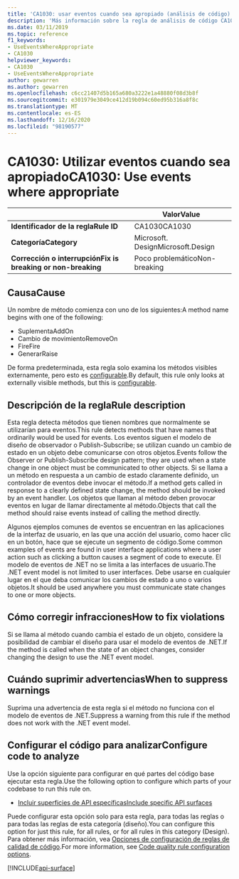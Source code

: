 ```yaml
---
title: 'CA1030: usar eventos cuando sea apropiado (análisis de código)'
description: 'Más información sobre la regla de análisis de código CA1030: usar eventos cuando sea necesario'
ms.date: 03/11/2019
ms.topic: reference
f1_keywords:
- UseEventsWhereAppropriate
- CA1030
helpviewer_keywords:
- CA1030
- UseEventsWhereAppropriate
author: gewarren
ms.author: gewarren
ms.openlocfilehash: c6cc21407d5b165a680a3222e1a48880f08d3b8f
ms.sourcegitcommit: e301979e3049ce412d19b094c60ed95b316a8f8c
ms.translationtype: MT
ms.contentlocale: es-ES
ms.lasthandoff: 12/16/2020
ms.locfileid: "98190577"
---
```

# <a name="ca1030-use-events-where-appropriate"></a><span data-ttu-id="da485-103">CA1030: Utilizar eventos cuando sea apropiado</span><span class="sxs-lookup"><span data-stu-id="da485-103">CA1030: Use events where appropriate</span></span>

| | <span data-ttu-id="da485-104">Valor</span><span class="sxs-lookup"><span data-stu-id="da485-104">Value</span></span> |
|-|-|
| <span data-ttu-id="da485-105">**Identificador de la regla**</span><span class="sxs-lookup"><span data-stu-id="da485-105">**Rule ID**</span></span> |<span data-ttu-id="da485-106">CA1030</span><span class="sxs-lookup"><span data-stu-id="da485-106">CA1030</span></span>|
| <span data-ttu-id="da485-107">**Categoría**</span><span class="sxs-lookup"><span data-stu-id="da485-107">**Category**</span></span> |<span data-ttu-id="da485-108">Microsoft. Design</span><span class="sxs-lookup"><span data-stu-id="da485-108">Microsoft.Design</span></span>|
| <span data-ttu-id="da485-109">**Corrección o interrupción**</span><span class="sxs-lookup"><span data-stu-id="da485-109">**Fix is breaking or non-breaking**</span></span> |<span data-ttu-id="da485-110">Poco problemático</span><span class="sxs-lookup"><span data-stu-id="da485-110">Non-breaking</span></span>|

## <a name="cause"></a><span data-ttu-id="da485-111">Causa</span><span class="sxs-lookup"><span data-stu-id="da485-111">Cause</span></span>

<span data-ttu-id="da485-112">Un nombre de método comienza con uno de los siguientes:</span><span class="sxs-lookup"><span data-stu-id="da485-112">A method name begins with one of the following:</span></span>

- <span data-ttu-id="da485-113">Suplementa</span><span class="sxs-lookup"><span data-stu-id="da485-113">AddOn</span></span>
- <span data-ttu-id="da485-114">Cambio de movimiento</span><span class="sxs-lookup"><span data-stu-id="da485-114">RemoveOn</span></span>
- <span data-ttu-id="da485-115">Fire</span><span class="sxs-lookup"><span data-stu-id="da485-115">Fire</span></span>
- <span data-ttu-id="da485-116">Generar</span><span class="sxs-lookup"><span data-stu-id="da485-116">Raise</span></span>

<span data-ttu-id="da485-117">De forma predeterminada, esta regla solo examina los métodos visibles externamente, pero esto es [configurable](#configure-code-to-analyze).</span><span class="sxs-lookup"><span data-stu-id="da485-117">By default, this rule only looks at externally visible methods, but this is [configurable](#configure-code-to-analyze).</span></span>

## <a name="rule-description"></a><span data-ttu-id="da485-118">Descripción de la regla</span><span class="sxs-lookup"><span data-stu-id="da485-118">Rule description</span></span>

<span data-ttu-id="da485-119">Esta regla detecta métodos que tienen nombres que normalmente se utilizarían para eventos.</span><span class="sxs-lookup"><span data-stu-id="da485-119">This rule detects methods that have names that ordinarily would be used for events.</span></span> <span data-ttu-id="da485-120">Los eventos siguen el modelo de diseño de observador o Publish-Subscribe; se utilizan cuando un cambio de estado en un objeto debe comunicarse con otros objetos.</span><span class="sxs-lookup"><span data-stu-id="da485-120">Events follow the Observer or Publish-Subscribe design pattern; they are used when a state change in one object must be communicated to other objects.</span></span> <span data-ttu-id="da485-121">Si se llama a un método en respuesta a un cambio de estado claramente definido, un controlador de eventos debe invocar el método.</span><span class="sxs-lookup"><span data-stu-id="da485-121">If a method gets called in response to a clearly defined state change, the method should be invoked by an event handler.</span></span> <span data-ttu-id="da485-122">Los objetos que llaman al método deben provocar eventos en lugar de llamar directamente al método.</span><span class="sxs-lookup"><span data-stu-id="da485-122">Objects that call the method should raise events instead of calling the method directly.</span></span>

<span data-ttu-id="da485-123">Algunos ejemplos comunes de eventos se encuentran en las aplicaciones de la interfaz de usuario, en las que una acción del usuario, como hacer clic en un botón, hace que se ejecute un segmento de código.</span><span class="sxs-lookup"><span data-stu-id="da485-123">Some common examples of events are found in user interface applications where a user action such as clicking a button causes a segment of code to execute.</span></span> <span data-ttu-id="da485-124">El modelo de eventos de .NET no se limita a las interfaces de usuario.</span><span class="sxs-lookup"><span data-stu-id="da485-124">The .NET event model is not limited to user interfaces.</span></span> <span data-ttu-id="da485-125">Debe usarse en cualquier lugar en el que deba comunicar los cambios de estado a uno o varios objetos.</span><span class="sxs-lookup"><span data-stu-id="da485-125">It should be used anywhere you must communicate state changes to one or more objects.</span></span>

## <a name="how-to-fix-violations"></a><span data-ttu-id="da485-126">Cómo corregir infracciones</span><span class="sxs-lookup"><span data-stu-id="da485-126">How to fix violations</span></span>

<span data-ttu-id="da485-127">Si se llama al método cuando cambia el estado de un objeto, considere la posibilidad de cambiar el diseño para usar el modelo de eventos de .NET.</span><span class="sxs-lookup"><span data-stu-id="da485-127">If the method is called when the state of an object changes, consider changing the design to use the .NET event model.</span></span>

## <a name="when-to-suppress-warnings"></a><span data-ttu-id="da485-128">Cuándo suprimir advertencias</span><span class="sxs-lookup"><span data-stu-id="da485-128">When to suppress warnings</span></span>

<span data-ttu-id="da485-129">Suprima una advertencia de esta regla si el método no funciona con el modelo de eventos de .NET.</span><span class="sxs-lookup"><span data-stu-id="da485-129">Suppress a warning from this rule if the method does not work with the .NET event model.</span></span>

## <a name="configure-code-to-analyze"></a><span data-ttu-id="da485-130">Configurar el código para analizar</span><span class="sxs-lookup"><span data-stu-id="da485-130">Configure code to analyze</span></span>

<span data-ttu-id="da485-131">Use la opción siguiente para configurar en qué partes del código base ejecutar esta regla.</span><span class="sxs-lookup"><span data-stu-id="da485-131">Use the following option to configure which parts of your codebase to run this rule on.</span></span>

- [<span data-ttu-id="da485-132">Incluir superficies de API específicas</span><span class="sxs-lookup"><span data-stu-id="da485-132">Include specific API surfaces</span></span>](#include-specific-api-surfaces)

<span data-ttu-id="da485-133">Puede configurar esta opción solo para esta regla, para todas las reglas o para todas las reglas de esta categoría (diseño).</span><span class="sxs-lookup"><span data-stu-id="da485-133">You can configure this option for just this rule, for all rules, or for all rules in this category (Design).</span></span> <span data-ttu-id="da485-134">Para obtener más información, vea [Opciones de configuración de reglas de calidad de código](../code-quality-rule-options.md).</span><span class="sxs-lookup"><span data-stu-id="da485-134">For more information, see [Code quality rule configuration options](../code-quality-rule-options.md).</span></span>

[!INCLUDE[api-surface](~/includes/code-analysis/api-surface.md)]
